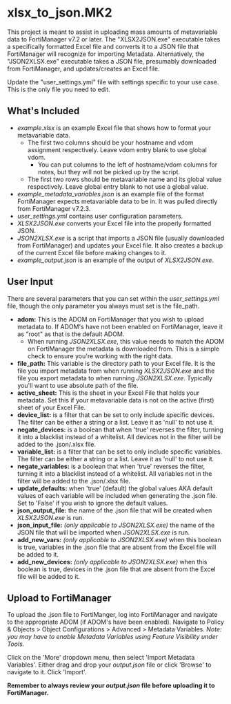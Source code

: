 # xlsx_to_json.MK2
This project is meant to assist in uploading mass amounts of metavariable data to FortiManager v7.2
or later.  The "XLSX2JSON.exe" executable takes a specifically formatted Excel file and converts
it to a JSON file that FortiManager will recognize for importing Metadata.
Alternatively, the "JSON2XLSX.exe" executable takes a JSON file, presumably downloaded
from FortiManager, and updates/creates an Excel file.

Update the "user_settings.yml" file with settings specific to your use case.  This is the only file
you need to edit.
    
## What's Included
* *example.xlsx* is an example Excel file that shows how to format your metavariable data.
    * The first two columns should be your hostname and vdom assignment respectively.  Leave vdom entry
    blank to use global vdom.
        * You can put columns to the left of hostname/vdom columns for notes, but they will not be picked up
        by the script.
    * The first two rows should be metavariable name and its global value respectively.  Leave global entry
    blank to not use a global value.
* *example_metadata_variables.json* is an example file of the format FortiManager expects metavariable
data to be in.  It was pulled directly from FortiManager v7.2.3.
* *user_settings.yml* contains user configuration parameters.
* *XLSX2JSON.exe* converts your Excel file into the properly formatted JSON.
* *JSON2XLSX.exe* is a script that imports a JSON file (usually downloaded from FortiManager) and
updates your Excel file.  It also creates a backup of the current Excel file before making 
changes to it.
* *example_output.json* is an example of the output of *XLSX2JSON.exe*.

## User Input
There are several parameters that you can set within the *user_settings.yml* file,
though the only parameter you always must set is the file_path.
* **adom:** This is the ADOM on FortiManager that you wish to upload metadata to.  If ADOM's have
not been enabled on FortiManager, leave it as "root" as that is the default ADOM.
  * When running *JSON2XLSX.exe*, this value needs to match the ADOM on FortiManager the metadata is
  downloaded from.  This is a simple check to ensure you're working with the right data.
* **file_path:** This variable is the directory path to your Excel file.
It is the file you import metadata from when running *XLSX2JSON.exe*
and the file you export metadata to when running *JSON2XLSX.exe*.
Typically you'll want to use absolute path of the file.
* **active_sheet:** This is the sheet in your Excel File that holds your metadata.  Set this
if your metavariable data is not on the active (first) sheet of your Excel File.
* **device_list:** is a filter that can be set to only include specific devices.
The filter can be either a string or a list.  Leave it as 'null' to not use it.
* **negate_devices:** is a boolean that when 'true' reverses the filter, turning it into a blacklist
instead of a whitelist.  All devices not in the filter will be added to the .json/.xlsx file.
* **variable_list:** is a filter that can be set to only include specific variables.
The filter can be either a string or a list.  Leave it as 'null' to not use it.
* **negate_variables:** is a boolean that when 'true' reverses the filter, turning it into a blacklist
instead of a whitelist.  All variables not in the filter will be added to the .json/.xlsx file.
* **update_defaults:** when 'true' (default) the global values AKA default values of each variable
 will be included when generating the .json file.  Set to 'False' if you wish to ignore the default values.
* **json_output_file:** the name of the .json file that will be created when *XLSX2JSON.exe*
is run.
* **json_input_file:** *(only applicable to JSON2XLSX.exe)* the name of the JSON file
that will be imported when *JSON2XLSX.exe* is run.
* **add_new_vars:** *(only applicable to JSON2XLSX.exe)* when this boolean is true,
variables in the .json file that are absent from the Excel file will be added to it.
* **add_new_devices:** *(only applicable to JSON2XLSX.exe)* when this boolean is true,
devices in the .json file that are absent from the Excel file will be added to it.

## Upload to FortiManager
To upload the .json file to FortiManger, log into FortiManager and navigate to the appropriate ADOM
(if ADOM's have been enabled).  Navigate to Policy & Objects > Object Configurations > Advanced >
Metadata Variables.  *Note: you may have to enable Metadata Variables using Feature Visibility
under Tools.*

Click on the 'More' dropdown menu, then select 'Import Metadata Variables'.  Either drag and drop
your *output.json* file or click 'Browse' to navigate to it.  Click 'Import'.

**Remember to always review your *output.json* file before uploading it to FortiManager.**
